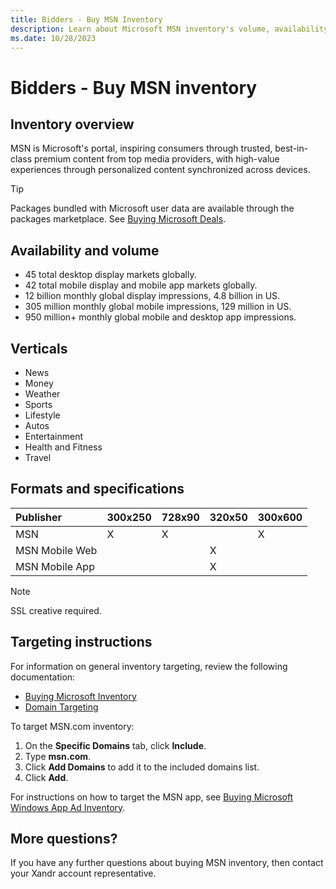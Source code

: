 ```yaml
---
title: Bidders - Buy MSN Inventory
description: Learn about Microsoft MSN inventory's volume, availability, creative specifications, and targeting instructions.
ms.date: 10/28/2023
---
```


# Bidders - Buy MSN inventory

## Inventory overview

MSN is Microsoft's portal, inspiring consumers through trusted, best-in-class premium content from top media providers, with high-value experiences through personalized content synchronized across devices.

> [!TIP]
> Packages bundled with Microsoft user data are available through the packages marketplace. See [Buying Microsoft Deals](buying-microsoft-deals.md).

## Availability and volume

- 45 total desktop display markets globally.
- 42 total mobile display and mobile app markets globally.
- 12 billion monthly global display impressions, 4.8 billion in US.
- 305 million monthly global mobile impressions, 129 million in US.
- 950 million+ monthly global mobile and desktop app impressions.

## Verticals

- News
- Money
- Weather
- Sports
- Lifestyle
- Autos
- Entertainment
- Health and Fitness
- Travel

## Formats and specifications

| Publisher      | 300x250 | 728x90 | 320x50 | 300x600 |
|:---------------|:--------|:-------|:-------|:--------|
| MSN            | X       | X      |        | X       |
| MSN Mobile Web |         |        | X      |         |
| MSN Mobile App |         |        | X      |         |

> [!NOTE]
> SSL creative required.

## Targeting instructions

For information on general inventory targeting, review the following documentation:

- [Buying Microsoft Inventory](../invest/buying-microsoft-inventory.md)
- [Domain Targeting](../monetize/domain-targeting.md)

To target MSN.com inventory:

1. On the **Specific Domains** tab, click **Include**.
1. Type **msn.com**.
1. Click **Add Domains** to add it to the included domains list.
1. Click **Add**.

For instructions on how to target the MSN app, see [Buying Microsoft Windows App Ad Inventory](../monetize/buying-microsoft-windows-3rd-party-appnetwork-inventory.md).

## More questions?

If you have any further questions about buying MSN inventory, then contact your Xandr account representative.

